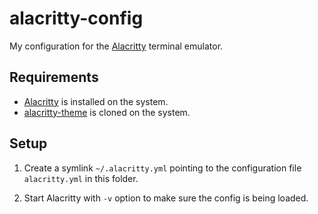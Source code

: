 # alacritty-config

My configuration for the [Alacritty](https://alacritty.org/) terminal emulator.


## Requirements

- [Alacritty](https://alacritty.org/) is installed on the system.
- [alacritty-theme](https://github.com/alacritty/alacritty-theme) is cloned on the system.


## Setup

1. Create a symlink `~/.alacritty.yml` pointing to the configuration file `alacritty.yml` in this folder.

1. Start Alacritty with `-v` option to make sure the config is being loaded.
